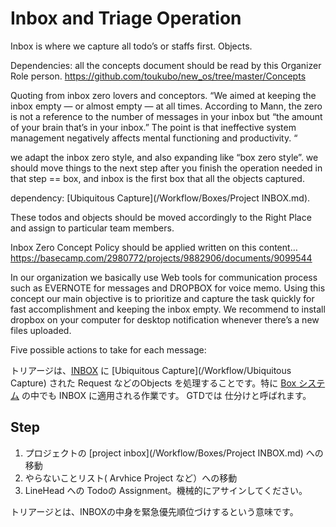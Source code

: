 # Inbox and Triage Operation 

Inbox is where we capture all todo’s or staffs first. Objects. 

Dependencies: 
all the concepts document should be read by this Organizer Role person.
https://github.com/toukubo/new_os/tree/master/Concepts

Quoting from inbox zero lovers and conceptors.
 “We aimed at keeping the inbox empty — or almost empty — at all times.  According to Mann, the zero is not a reference to the number of messages in your inbox but “the amount of your brain that’s in your inbox.” The point is that ineffective system management negatively affects mental functioning and productivity. “

we adapt the inbox zero style, and also expanding like “box zero style”. we should move things to the next step after you finish the operation needed in that step == box, and inbox is the first box that all the objects captured. 

dependency: [Ubiquitous Capture](/Workflow/Boxes/Project INBOX.md).  

These todos and objects should be moved accordingly to the Right Place and assign to particular team members. 

Inbox Zero Concept Policy should be applied written on this content… https://basecamp.com/2980772/projects/9882906/documents/9099544


In our organization we basically use Web tools for communication process such as EVERNOTE  for messages and DROPBOX for voice memo. Using this concept our main objective is to prioritize and capture the task quickly for fast accomplishment and keeping the inbox empty. We recommend to install dropbox on your computer for desktop notification whenever there’s a new files uploaded.

Five possible actions to take for each message:



トリアージは、[INBOX](/Workflow/Boxes) に [Ubiquitous Capture](/Workflow/Ubiquitous Capture) された Request などのObjects を処理することです。特に [Box システム](/Workflow/Boxes) の中でも INBOX に適用される作業です。
GTDでは 仕分けと呼ばれます。

Step
-----------------------------------------------------------------
1. プロジェクトの [project inbox](/Workflow/Boxes/Project INBOX.md) への移動
2. やらないことリスト( Arvhice Project など）への移動
3. LineHead への Todoの Assignment。機械的にアサインしてください。



トリアージとは、INBOXの中身を緊急優先順位づけするという意味です。





